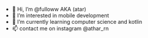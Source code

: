 - 👋 Hi, I’m @fulloww AKA (atar)
- 👀 I’m interested in mobile development
- 🌱 I’m currently learning computer science and kotlin
- 📫 contact me on instagram @athar_rn

<!---
fulloww/fulloww is a ✨ special ✨ repository because its `README.md` (this file) appears on your GitHub profile.
You can click the Preview link to take a look at your changes.
--->
